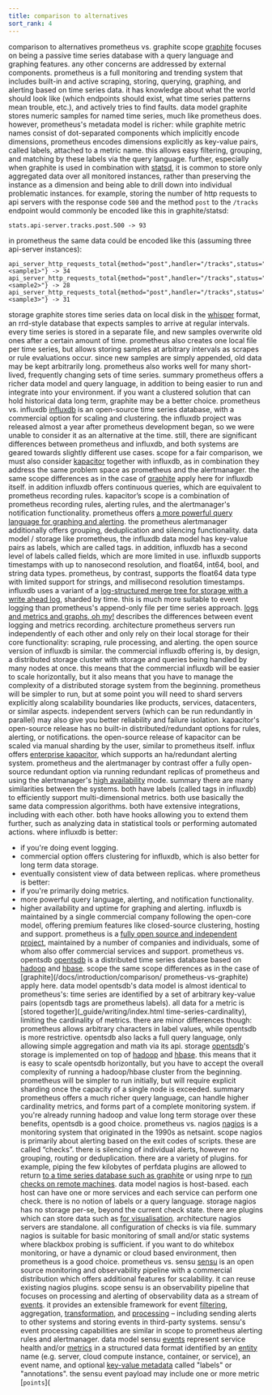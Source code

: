 ```yaml
---
title: comparison to alternatives
sort_rank: 4
---
```

comparison to alternatives
prometheus vs. graphite
scope
[graphite]() focuses on being a
passive time series database with a query language and graphing features. any
other concerns are addressed by external components.
prometheus is a full monitoring and trending system that includes built-in and
active scraping, storing, querying, graphing, and alerting based on time series
data. it has knowledge about what the world should look like (which endpoints
should exist, what time series patterns mean trouble, etc.), and actively tries
to find faults.
data model
graphite stores numeric samples for named time series, much like prometheus
does. however, prometheus's metadata model is richer: while graphite metric
names consist of dot-separated components which implicitly encode dimensions,
prometheus encodes dimensions explicitly as key-value pairs, called labels, attached
to a metric name. this allows easy filtering, grouping, and matching by these
labels via the query language.
further, especially when graphite is used in combination with
[statsd](), it is common to store only
aggregated data over all monitored instances, rather than preserving the
instance as a dimension and being able to drill down into individual
problematic instances.
for example, storing the number of http requests to api servers with the
response code `500` and the method `post` to the `/tracks` endpoint would
commonly be encoded like this in graphite/statsd:
```
stats.api-server.tracks.post.500 -> 93
```
in prometheus the same data could be encoded like this (assuming three api-server instances):
```
api_server_http_requests_total{method="post",handler="/tracks",status="500",instance="<sample1>"} -> 34
api_server_http_requests_total{method="post",handler="/tracks",status="500",instance="<sample2>"} -> 28
api_server_http_requests_total{method="post",handler="/tracks",status="500",instance="<sample3>"} -> 31
```
storage
graphite stores time series data on local disk in the
[whisper]() format, an
rrd-style database that expects samples to arrive at regular intervals. every
time series is stored in a separate file, and new samples overwrite old ones
after a certain amount of time.
prometheus also creates one local file per time series, but allows storing
samples at arbitrary intervals as scrapes or rule evaluations occur. since new
samples are simply appended, old data may be kept arbitrarily long. prometheus
also works well for many short-lived, frequently changing sets of time series.
summary
prometheus offers a richer data model and query language, in addition to being
easier to run and integrate into your environment. if you want a clustered
solution that can hold historical data long term, graphite may be a better
choice.
prometheus vs. influxdb
[influxdb]() is an open-source time series database,
with a commercial option for scaling and clustering. the influxdb project was
released almost a year after prometheus development began, so we were unable to
consider it as an alternative at the time. still, there are significant
differences between prometheus and influxdb, and both systems are geared
towards slightly different use cases.
scope
for a fair comparison, we must also consider
[kapacitor]() together with influxdb, as
in combination they address the same problem space as prometheus and the
alertmanager.
the same scope differences as in the case of
[graphite](
prometheus-vs-graphite) apply here for influxdb itself. in addition
influxdb offers continuous queries, which are equivalent to prometheus
recording rules.
kapacitor’s scope is a combination of prometheus recording rules, alerting
rules, and the alertmanager's notification functionality. prometheus offers [a
more powerful query language for graphing and
alerting]().
the prometheus alertmanager additionally offers grouping, deduplication and
silencing functionality.
data model / storage
like prometheus, the influxdb data model has key-value pairs as labels, which
are called tags. in addition, influxdb has a second level of labels called
fields, which are more limited in use. influxdb supports timestamps with up to
nanosecond resolution, and float64, int64, bool, and string data types.
prometheus, by contrast, supports the float64 data type with limited support for
strings, and millisecond resolution timestamps.
influxdb uses a variant of a [log-structured merge tree for storage with a write ahead log](_engine/),
sharded by time. this is much more suitable to event logging than prometheus's
append-only file per time series approach.
[logs and metrics and graphs, oh my!]()
describes the differences between event logging and metrics recording.
architecture
prometheus servers run independently of each other and only rely on their local
storage for their core functionality: scraping, rule processing, and alerting.
the open source version of influxdb is similar.
the commercial influxdb offering is, by design, a distributed storage cluster
with storage and queries being handled by many nodes at once.
this means that the commercial influxdb will be easier to scale horizontally,
but it also means that you have to manage the complexity of a distributed
storage system from the beginning. prometheus will be simpler to run, but at
some point you will need to shard servers explicitly along scalability
boundaries like products, services, datacenters, or similar aspects.
independent servers (which can be run redundantly in parallel) may also give
you better reliability and failure isolation.
kapacitor's open-source release has no built-in distributed/redundant options for 
rules,  alerting, or notifications.  the open-source release of kapacitor can 
be scaled via manual sharding by the user, similar to prometheus itself.
influx offers [enterprise kapacitor](_kapacitor), which supports an 
ha/redundant alerting system.
prometheus and the alertmanager by contrast offer a fully open-source redundant 
option via running redundant replicas of prometheus and using the alertmanager's 
[high availability](
high-availability)
mode.
summary
there are many similarities between the systems. both have labels (called tags
in influxdb) to efficiently support multi-dimensional metrics. both use
basically the same data compression algorithms. both have extensive
integrations, including with each other. both have hooks allowing you to extend
them further, such as analyzing data in statistical tools or performing
automated actions.
where influxdb is better:
  * if you're doing event logging.
  * commercial option offers clustering for influxdb, which is also better for long term data storage.
  * eventually consistent view of data between replicas.
where prometheus is better:
  * if you're primarily doing metrics.
  * more powerful query language, alerting, and notification functionality.
  * higher availability and uptime for graphing and alerting.
influxdb is maintained by a single commercial company following the open-core
model, offering premium features like closed-source clustering, hosting and
support. prometheus is a [fully open source and independent project](/community/), maintained
by a number of companies and individuals, some of whom also offer commercial services and support.
prometheus vs. opentsdb
[opentsdb]() is a distributed time series database based on
[hadoop]() and [hbase]().
scope
the same scope differences as in the case of
[graphite](/docs/introduction/comparison/
prometheus-vs-graphite) apply here.
data model
opentsdb's data model is almost identical to prometheus's: time series are
identified by a set of arbitrary key-value pairs (opentsdb tags are
prometheus labels). all data for a metric is 
[stored together](_guide/writing/index.html
time-series-cardinality),
limiting the cardinality of metrics. there are minor differences though: prometheus
allows arbitrary characters in label values, while opentsdb is more restrictive. 
opentsdb also lacks a full query language, only allowing simple aggregation and math via its api.
storage
[opentsdb]()'s storage is implemented on top of
[hadoop]() and [hbase](). this
means that it is easy to scale opentsdb horizontally, but you have to accept
the overall complexity of running a hadoop/hbase cluster from the beginning.
prometheus will be simpler to run initially, but will require explicit sharding
once the capacity of a single node is exceeded.
summary
prometheus offers a much richer query language, can handle higher cardinality
metrics, and forms part of a complete monitoring system. if you're already
running hadoop and value long term storage over these benefits, opentsdb is a
good choice.
prometheus vs. nagios
[nagios]() is a monitoring system that originated in the
1990s as netsaint.
scope
nagios is primarily about alerting based on the exit codes of scripts. these are 
called “checks”. there is silencing of individual alerts, however no grouping, 
routing or deduplication.
there are a variety of plugins. for example, piping the few kilobytes of
perfdata plugins are allowed to return [to a time series database such as graphite]() or using nrpe to [run checks on remote machines]().
data model
nagios is host-based. each host can have one or more services and each service
can perform one check.
there is no notion of labels or a query language.
storage
nagios has no storage per-se, beyond the current check state.
there are plugins which can store data such as [for visualisation]().
architecture
nagios servers are standalone. all configuration of checks is via file.
summary
nagios is suitable for basic monitoring of small and/or static systems where
blackbox probing is sufficient.
if you want to do whitebox monitoring, or have a dynamic or cloud based
environment, then prometheus is a good choice.
prometheus vs. sensu
[sensu]() is an open source monitoring and observability pipeline with a commercial distribution which offers additional features for scalability. it can reuse existing nagios plugins.
scope
sensu is an observability pipeline that focuses on processing and alerting of observability data as a stream of [events](). it provides an extensible framework for event [filtering](), aggregation, [transformation](), and [processing]() – including sending alerts to other systems and storing events in third-party systems. sensu's event processing capabilities are similar in scope to prometheus alerting rules and alertmanager.
data model
sensu [events]() represent service health and/or [metrics](
metric-attributes) in a structured data format identified by an [entity]() name (e.g. server, cloud compute instance, container, or service), an event name, and optional [key-value metadata](
metadata-attributes) called "labels" or "annotations". the sensu event payload may include one or more metric [`points`](